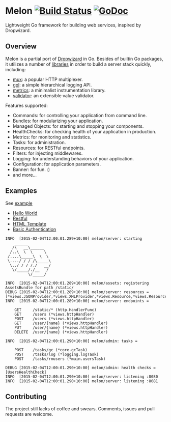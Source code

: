 # Melon [![Build Status](https://travis-ci.org/goburrow/melon.svg)](https://travis-ci.org/goburrow/melon) [![GoDoc](https://godoc.org/github.com/goburrow/melon?status.svg)](https://godoc.org/github.com/goburrow/melon)
Lightweight Go framework for building web services, inspired by Dropwizard.

## Overview
Melon is a partial port of [Dropwizard](http://dropwizard.io/) in Go.
Besides of builtin Go packages, it utilizes a number of [libraries](https://github.com/goburrow/melon/blob/master/THIRDPARTY.md)
in order to build a server stack quickly, including:

* [mux](https://github.com/gorilla/mux): a popular HTTP multiplexer.
* [gol](https://github.com/goburrow/gol): a simple hierarchical logging API.
* [metrics](https://github.com/codahale/metrics): a minimalist instrumentation library.
* [validator](https://github.com/goburrow/validator): an extensible value validator.

Features supported:

- Commands: for controlling your application from command line.
- Bundles: for modularizing your application.
- Managed Objects: for starting and stopping your components.
- HealthChecks: for checking health of your application in production.
- Metrics: for monitoring and statistics.
- Tasks: for administration.
- Resources: for RESTful endpoints.
- Filters: for injecting middlewares.
- Logging: for understanding behaviors of your application.
- Configuration: for application parameters.
- Banner: for fun. :)
- and more...

## Examples
See [example](https://github.com/goburrow/melon/tree/master/example)

- [Hello World](example/helloworld/helloworld.go)
- [Restful](example/restful/restful.go)
- [HTML Template](example/template/template.go)
- [Basic Authentication](example/basicauth/basicauth.go)

```
INFO  [2015-02-04T12:00:01.289+10:00] melon/server: starting
    ______
   /\   __\______
  /..\  \  \     \
 /....\_____\  \  \
 \..../ / / /\_____\
  \../ / / /./   __/
   \/_____/./__   /
          \/_____/

INFO  [2015-02-04T12:00:01.289+10:00] melon/assets: registering AssetsBundle for path /static/
DEBUG [2015-02-04T12:00:01.289+10:00] melon/server: resources = [*views.JSONProvider,*views.XMLProvider,*views.Resource,*views.Resource,*views.Resource,*views.Resource,*views.Resource]
INFO  [2015-02-04T12:00:01.289+10:00] melon/server: endpoints =

    GET     /static/* (http.HandlerFunc)
    GET     /users (*views.httpHandler)
    POST    /users (*views.httpHandler)
    GET     /user/{name} (*views.httpHandler)
    PUT     /user/{name} (*views.httpHandler)
    DELETE  /user/{name} (*views.httpHandler)

INFO  [2015-02-04T12:00:01.290+10:00] melon/admin: tasks =

    POST    /tasks/gc (*core.gcTask)
    POST    /tasks/log (*logging.logTask)
    POST    /tasks/rmusers (*main.usersTask)

DEBUG [2015-02-04T12:00:01.290+10:00] melon/admin: health checks = [UsersHealthCheck]
INFO  [2015-02-04T12:00:01.290+10:00] melon/server: listening :8080
INFO  [2015-02-04T12:00:01.290+10:00] melon/server: listening :8081
```

## Contributing
The project still lacks of coffee and swears. Comments, issues and pull requests are welcome.

